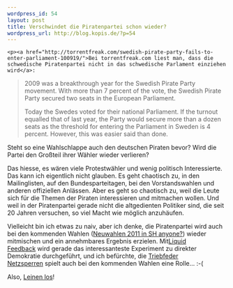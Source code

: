 ```yaml
--- 
wordpress_id: 54
layout: post
title: Verschwindet die Piratenpartei schon wieder?
wordpress_url: http://blog.kopis.de/?p=54
---
```


    <p><a href="http://torrentfreak.com/swedish-pirate-party-fails-to-enter-parliament-100919/">Bei torrentfreak.com liest man, dass die schwedische Piratenpartei nicht in das schwedische Parlament einziehen wird</a>:
<blockquote class="posterous_medium_quote">
<p>2009 was a breakthrough year for the Swedish Pirate Party movement. With more than 7 percent of the vote, the Swedish Pirate Party secured two seats in the European Parliament.</p>
<p>Today the Swedes voted for their national Parliament. If the turnout equalled that of last year, the Party would secure more than a dozen seats as the threshold for entering the Parliament in Sweden is 4 percent. However, this was easier said than done.</p>
</blockquote>
<p>Steht so eine Wahlschlappe auch den deutschen Piraten bevor? Wird die Partei den Gro&szlig;teil ihrer W&auml;hler wieder verlieren?</p>
<p>Das hiesse, es w&auml;ren viele Protestw&auml;hler und wenig politisch Interessierte. Das kann ich eigentlich nicht glauben. Es geht chaotisch zu, in den Mailinglisten, auf den Bundesparteitagen, bei den Vorstandswahlen und anderen offiziellen Anl&auml;ssen. Aber es geht so chaotisch zu, weil die Leute sich f&uuml;r die Themen der Piraten interessieren und mitmachen wollen. Und weil in der Piratenpartei gerade nicht die altgedienten Politiker sind, die seit 20 Jahren versuchen, so viel Macht wie m&ouml;glich anzuh&auml;ufen.</p>
<p>Vielleicht bin ich etwas zu naiv, aber ich denke, die Piratenpartei wird auch bei den kommenden Wahlen (<a href="http://www.ndr.de/regional/schleswig-holstein/landesregierungsh100.html">Neuwahlen 2011 in SH anyone?</a>) wieder mitmischen und ein annehmbares Ergebnis erzielen. Mit<a href="http://liquidfeedback.org/">Liquid Feedback</a>&nbsp;wird gerade das interessanteste Experiment zu direkter Demokratie durchgef&uuml;hrt, und ich bef&uuml;rchte, die&nbsp;<a href="http://www.netzpolitik.org/2010/peter-hahne-wirbt-im-zdf-fur-netzsperren/">Triebfeder Netzsperren</a>&nbsp;spielt auch bei den kommenden Wahlen eine Rolle&hellip; :-(</p>
<p>Also,&nbsp;<a href="http://www.piratenpartei.de/">Leinen los</a>!</p>
<p>&nbsp;</p>
<span style="font-weight: normal;">
<p>&nbsp;</p>
</span></p>
  
